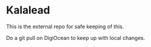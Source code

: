 # Kalalead

This is the external repo for safe keeping of this.

Do a git pull on DigiOcean to keep up with local changes.
